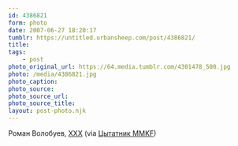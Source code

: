```yaml
---
id: 4386821
form: photo
date: 2007-06-27 18:20:17
tumblr: https://untitled.urbansheep.com/post/4386821/
title:
tags:
    - post
photo_original_url: https://64.media.tumblr.com/4301478_500.jpg
photo: /media/4386821.jpg
photo_caption: 
photo_source:
photo_source_url:
photo_source_title:
layout: post-photo.njk
---
```


<p>Роман Волобуев, <a href="http://fb.afisha.ru/?p=110">XXX</a> (via  <a href="http://mmkf.tumblr.com/post/4301478">Цытатник MMKF</a>)</p>

